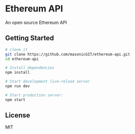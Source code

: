 Ethereum API
==================================

An open source Ethereum API

Getting Started
---------------

```sh
# clone it
git clone https://github.com/masonicGIT/ethereum-api.git
cd ethereum-api

# Install dependencies
npm install

# Start development live-reload server
npm run dev

# Start production server:
npm start
```


License
-------

MIT
